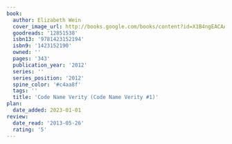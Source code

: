 ```yaml
---
book:
  author: Elizabeth Wein
  cover_image_url: http://books.google.com/books/content?id=X1B4ngEACAAJ&printsec=frontcover&img=1&zoom=1&source=gbs_api
  goodreads: '12851538'
  isbn13: '9781423152194'
  isbn9: '1423152190'
  owned: ''
  pages: '343'
  publication_year: '2012'
  series: ''
  series_position: '2012'
  spine_color: '#c4aa8f'
  tags: ''
  title: 'Code Name Verity (Code Name Verity #1)'
plan:
  date_added: 2023-01-01
review:
  date_read: '2013-05-26'
  rating: '5'
---
```

